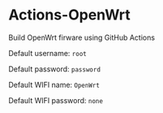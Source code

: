 # Actions-OpenWrt

Build OpenWrt firware using GitHub Actions  

Default username: `root`

Default password: `password`

Default WIFI name: `OpenWrt`

Default WIFI password: `none`
